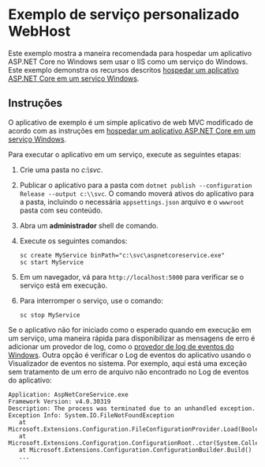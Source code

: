# <a name="custom-webhost-service-sample"></a>Exemplo de serviço personalizado WebHost

Este exemplo mostra a maneira recomendada para hospedar um aplicativo ASP.NET Core no Windows sem usar o IIS como um serviço do Windows. Este exemplo demonstra os recursos descritos [hospedar um aplicativo ASP.NET Core em um serviço Windows](https://docs.microsoft.com/aspnet/core/host-and-deploy/windows-service).

## <a name="instructions"></a>Instruções

O aplicativo de exemplo é um simple aplicativo de web MVC modificado de acordo com as instruções em [hospedar um aplicativo ASP.NET Core em um serviço Windows](https://docs.microsoft.com/aspnet/core/host-and-deploy/windows-service).

Para executar o aplicativo em um serviço, execute as seguintes etapas:

1. Crie uma pasta no *c:\svc*.

1. Publicar o aplicativo para a pasta com `dotnet publish --configuration Release --output c:\\svc`. O comando moverá ativos do aplicativo para a pasta, incluindo o necessária `appsettings.json` arquivo e o `wwwroot` pasta com seu conteúdo.

1. Abra um **administrador** shell de comando.

1. Execute os seguintes comandos:

   ```console
   sc create MyService binPath="c:\svc\aspnetcoreservice.exe"
   sc start MyService
   ```

1. Em um navegador, vá para `http://localhost:5000` para verificar se o serviço está em execução.

1. Para interromper o serviço, use o comando:

   ```console
   sc stop MyService
   ```

Se o aplicativo não for iniciado como o esperado quando em execução em um serviço, uma maneira rápida para disponibilizar as mensagens de erro é adicionar um provedor de log, como o [provedor de log de eventos do Windows](https://docs.microsoft.com/aspnet/core/fundamentals/logging/index#eventlog). Outra opção é verificar o Log de eventos do aplicativo usando o Visualizador de eventos no sistema. Por exemplo, aqui está uma exceção sem tratamento de um erro de arquivo não encontrado no Log de eventos do aplicativo:

```console
Application: AspNetCoreService.exe
Framework Version: v4.0.30319
Description: The process was terminated due to an unhandled exception.
Exception Info: System.IO.FileNotFoundException
   at Microsoft.Extensions.Configuration.FileConfigurationProvider.Load(Boolean)
   at Microsoft.Extensions.Configuration.ConfigurationRoot..ctor(System.Collections.Generic.IList`1<Microsoft.Extensions.Configuration.IConfigurationProvider>)
   at Microsoft.Extensions.Configuration.ConfigurationBuilder.Build()
   ...
```
